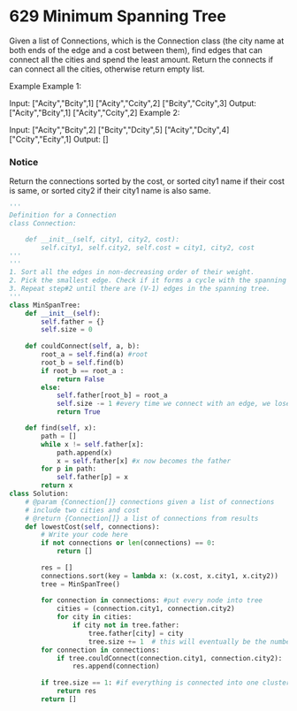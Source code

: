 # 629 Minimum Spanning Tree

Given a list of Connections, which is the Connection class (the city name at both ends of the edge and a cost between them), find edges that can connect all the cities and spend the least amount.
Return the connects if can connect all the cities, otherwise return empty list.

Example
Example 1:

Input:
["Acity","Bcity",1]
["Acity","Ccity",2]
["Bcity","Ccity",3]
Output:
["Acity","Bcity",1]
["Acity","Ccity",2]
Example 2:

Input:
["Acity","Bcity",2]
["Bcity","Dcity",5]
["Acity","Dcity",4]
["Ccity","Ecity",1]
Output:
[]

### Notice
Return the connections sorted by the cost, or sorted city1 name if their cost is same, or sorted city2 if their city1 name is also same.
```python
'''
Definition for a Connection
class Connection:

    def __init__(self, city1, city2, cost):
        self.city1, self.city2, self.cost = city1, city2, cost
'''
'''
1. Sort all the edges in non-decreasing order of their weight.
2. Pick the smallest edge. Check if it forms a cycle with the spanning tree formed so far. If cycle is not formed, include this edge. Else, discard it.
3. Repeat step#2 until there are (V-1) edges in the spanning tree.
'''
class MinSpanTree:
    def __init__(self):
        self.father = {}
        self.size = 0
        
    def couldConnect(self, a, b):
        root_a = self.find(a) #root 
        root_b = self.find(b)
        if root_b == root_a :
            return False
        else:
            self.father[root_b] = root_a
            self.size -= 1 #every time we connect with an edge, we lose a cluster
            return True

    def find(self, x):
        path = []
        while x != self.father[x]:
            path.append(x)
            x = self.father[x] #x now becomes the father
        for p in path:
            self.father[p] = x
        return x   
class Solution:
    # @param {Connection[]} connections given a list of connections
    # include two cities and cost
    # @return {Connection[]} a list of connections from results
    def lowestCost(self, connections):
        # Write your code here
        if not connections or len(connections) == 0: 
            return []
            
        res = []
        connections.sort(key = lambda x: (x.cost, x.city1, x.city2))
        tree = MinSpanTree()
        
        for connection in connections: #put every node into tree
            cities = (connection.city1, connection.city2)
            for city in cities:
                if city not in tree.father:
                    tree.father[city] = city
                    tree.size += 1  # this will eventually be the number of verticies (clusters)
        for connection in connections:
            if tree.couldConnect(connection.city1, connection.city2):
                res.append(connection)
        
        if tree.size == 1: #if everything is connected into one cluster
            return res 
        return []
                
            
        
        
```
